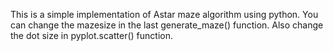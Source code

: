 This is a simple implementation of Astar maze algorithm using python.
You can change the mazesize in the last generate_maze() function.
Also change the dot size in pyplot.scatter() function.
